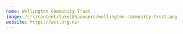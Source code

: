 ```yaml
---
name: Wellington Community Trust
image: /src/content/take10Sponsors/wellington-community-trust.png
website: https://wct.org.nz/
---
```

